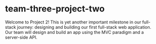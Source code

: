 # team-three-project-two
Welcome to Project 2! This is yet another important milestone in our full-stack journey: designing and building our first full-stack web application. Our team will design and build an app using the MVC paradigm and a server-side API.

